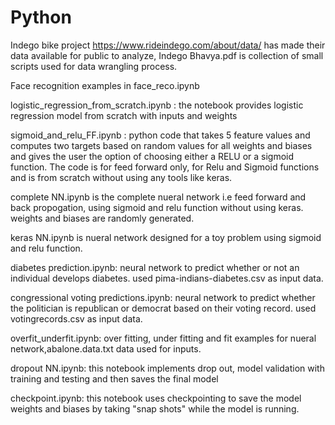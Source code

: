 # Python

Indego bike project https://www.rideindego.com/about/data/ has made their data available for public to analyze, Indego Bhavya.pdf is collection of small scripts used for data wrangling process. 

Face recognition examples in face_reco.ipynb

logistic_regression_from_scratch.ipynb : the notebook provides logistic regression model from scratch with inputs and weights

sigmoid_and_relu_FF.ipynb : python code that takes 5 feature values and computes two targets based on random values for all weights  and biases and gives the user the option of choosing either a RELU or a sigmoid function. The code is for feed forward only, for Relu and Sigmoid functions and is from scratch without using any tools like keras.

complete NN.ipynb is the complete nueral network i.e feed forward and back propogation, using sigmoid and relu function without using keras. weights and biases are randomly generated. 

keras NN.ipynb is nueral network designed for a toy problem using sigmoid and relu function.

diabetes prediction.ipynb: neural network to predict whether or not an individual develops diabetes. used pima-indians-diabetes.csv as input data. 

congressional voting predictions.ipynb: neural network to predict whether the politician is republican or democrat based on their voting record. used votingrecords.csv as input data. 

overfit_underfit.ipynb: over fitting, under fitting and fit examples for nueral network,abalone.data.txt data used for inputs.

dropout NN.ipynb: this notebook implements drop out, model validation with training and testing and then saves the final model

checkpoint.ipynb: this notebook uses checkpointing to save the model weights and biases by taking "snap shots" while the model is running.
